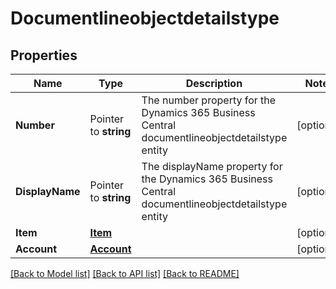 # Documentlineobjectdetailstype

## Properties

Name | Type | Description | Notes
------------ | ------------- | ------------- | -------------
**Number** | Pointer to **string** | The number property for the Dynamics 365 Business Central documentlineobjectdetailstype entity | [optional] 
**DisplayName** | Pointer to **string** | The displayName property for the Dynamics 365 Business Central documentlineobjectdetailstype entity | [optional] 
**Item** | [**Item**](item.md) |  | [optional] 
**Account** | [**Account**](account.md) |  | [optional] 

[[Back to Model list]](../README.md#documentation-for-models) [[Back to API list]](../README.md#documentation-for-api-endpoints) [[Back to README]](../README.md)


